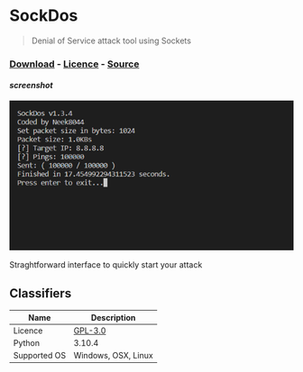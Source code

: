 # SockDos

> Denial of Service attack tool using Sockets

### [Download](https://github.com/hazelpill/SockDos/releases/latest) - [Licence](https://github.com/hazelpill/SockDos/blob/main/LICENSE) - [Source](https://github.com/hazelpill/SockDos/tree/main/source)

#### *screenshot*

<img src="https://github.com/hazelpill/SockDos/blob/main/images/img1.png?raw=true">

Straghtforward interface to quickly start your attack
<br>

## Classifiers

| Name | Description |
| --- | --- |
| Licence | [GPL-3.0](https://github.com/hazelpill/SockDos/blob/main/LICENSE) |
| Python | 3.10.4 |
| Supported OS | Windows, OSX, Linux |
